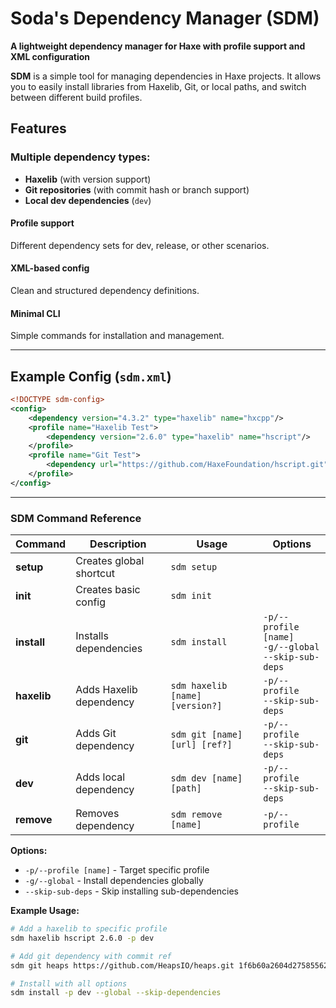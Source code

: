# **Soda's Dependency Manager (SDM)**

**A lightweight dependency manager for Haxe with profile support and XML configuration**

**SDM** is a simple tool for managing dependencies in Haxe projects. It allows you to easily install libraries from Haxelib, Git, or local paths, and switch between different build profiles.

## **Features**
### **Multiple dependency types:**
- **Haxelib** (with version support)
- **Git repositories** (with commit hash or branch support)
- **Local dev dependencies** (`dev`)

#### **Profile support**
Different dependency sets for dev, release, or other scenarios.
#### **XML-based config**
Clean and structured dependency definitions.
#### **Minimal CLI**
Simple commands for installation and management.

---

## **Example Config (`sdm.xml`)**
```xml
<!DOCTYPE sdm-config>
<config>
	<dependency version="4.3.2" type="haxelib" name="hxcpp"/>
	<profile name="Haxelib Test">
		<dependency version="2.6.0" type="haxelib" name="hscript"/>
	</profile>
	<profile name="Git Test">
		<dependency url="https://github.com/HaxeFoundation/hscript.git" type="git" ref="f718d5f1a651296f6d9bcd6059d570e0d4e511b5" name="hscript"/>
	</profile>
</config>
```

---

### **SDM Command Reference**

| Command | Description | Usage | Options |
|---------|-------------|-------|---------|
| **setup** | Creates global shortcut | `sdm setup` | |
| **init** | Creates basic config | `sdm init` | |
| **install** | Installs dependencies | `sdm install` | `-p/--profile [name]`<br>`-g/--global`<br>`--skip-sub-deps` |
| **haxelib** | Adds Haxelib dependency | `sdm haxelib [name] [version?]` | `-p/--profile`<br>`--skip-sub-deps` |
| **git** | Adds Git dependency | `sdm git [name] [url] [ref?]` | `-p/--profile`<br>`--skip-sub-deps` |
| **dev** | Adds local dependency | `sdm dev [name] [path]` | `-p/--profile`<br>`--skip-sub-deps` |
| **remove** | Removes dependency | `sdm remove [name]` | `-p/--profile` |

**Options:**
- `-p/--profile [name]` - Target specific profile
- `-g/--global` - Install dependencies globally
- `--skip-sub-deps` - Skip installing sub-dependencies

**Example Usage:**
```sh
# Add a haxelib to specific profile
sdm haxelib hscript 2.6.0 -p dev

# Add git dependency with commit ref
sdm git heaps https://github.com/HeapsIO/heaps.git 1f6b60a2604d275855629353a72f1bf2417d0e39

# Install with all options
sdm install -p dev --global --skip-dependencies
```
